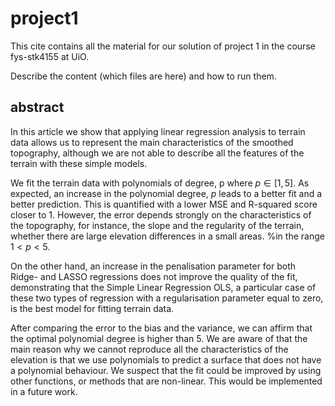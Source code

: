 # project1
This cite contains all the material for our solution of project 1 in the course fys-stk4155 at UiO. 

Describe the content (which files are here) and how to run them.

## abstract
In this article we show that applying linear regression analysis to terrain data allows us to represent the main characteristics of the smoothed topography, although we are not able to describe all the features of the terrain with these simple models. 

We fit the terrain data with polynomials of degree, p where $p\in[1,5]$. As expected, an increase in the polynomial degree, $p$ leads to a better fit and a better prediction. This is quantified with a lower MSE and R-squared score closer to 1. However, the error depends strongly on the characteristics of the topography, for instance, the slope and the regularity of the terrain, whether there are large elevation differences in a small areas.
%in the range $1<p<5$. 

On the other hand, an increase in the penalisation parameter for both Ridge- and LASSO regressions does not improve the quality of the fit, demonstrating that the Simple Linear Regression OLS, a particular case of these two types of regression with a regularisation parameter equal to zero, is the best model for fitting terrain data. 

After comparing the error to the bias and the variance, we can affirm that the optimal polynomial degree is higher than 5. We are aware of that the main reason why we cannot reproduce all the characteristics of the elevation is that we use polynomials to predict a surface that does not have a polynomial behaviour. We suspect that the fit could be improved by using other functions, or methods that are non-linear. This would be implemented in a future work.
